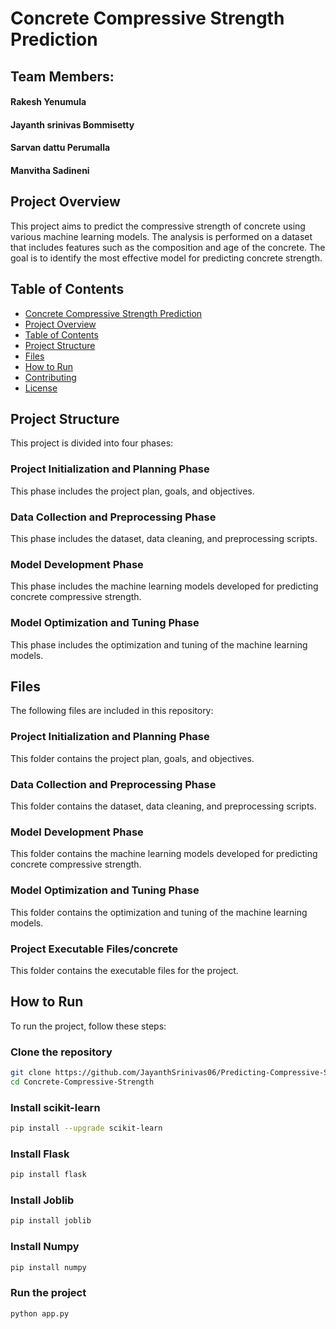 # Concrete Compressive Strength Prediction

## Team Members:
#### Rakesh Yenumula
#### Jayanth srinivas Bommisetty
#### Sarvan dattu Perumalla
#### Manvitha Sadineni

## Project Overview
This project aims to predict the compressive strength of concrete using various machine learning models. The analysis is performed on a dataset that includes features such as the composition and age of the concrete. The goal is to identify the most effective model for predicting concrete strength.

## Table of Contents
- [Concrete Compressive Strength Prediction](#concrete-compressive-strength-prediction)
- [Project Overview](#project-overview)
- [Table of Contents](#table-of-contents)
- [Project Structure](#project-structure)
- [Files](#files)
- [How to Run](#how-to-run)
- [Contributing](#contributing)
- [License](#license)

## Project Structure
This project is divided into four phases:

### Project Initialization and Planning Phase
This phase includes the project plan, goals, and objectives.

### Data Collection and Preprocessing Phase
This phase includes the dataset, data cleaning, and preprocessing scripts.

### Model Development Phase
This phase includes the machine learning models developed for predicting concrete compressive strength.

### Model Optimization and Tuning Phase
This phase includes the optimization and tuning of the machine learning models.

## Files
The following files are included in this repository:

### Project Initialization and Planning Phase
This folder contains the project plan, goals, and objectives.

### Data Collection and Preprocessing Phase
This folder contains the dataset, data cleaning, and preprocessing scripts.

### Model Development Phase
This folder contains the machine learning models developed for predicting concrete compressive strength.

### Model Optimization and Tuning Phase
This folder contains the optimization and tuning of the machine learning models.

### Project Executable Files/concrete
This folder contains the executable files for the project.

## How to Run
To run the project, follow these steps:

### Clone the repository
```bash
git clone https://github.com/JayanthSrinivas06/Predicting-Compressive-Strength-Of-Concrete-Using-Machine-Learning.git
cd Concrete-Compressive-Strength
```

### Install scikit-learn
```bash
pip install --upgrade scikit-learn
```

### Install Flask
```bash
pip install flask
```

### Install Joblib
```bash
pip install joblib
```

### Install Numpy
```bash
pip install numpy
```

### Run the project
```bash
python app.py
```
